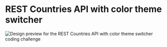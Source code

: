 # REST Countries API with color theme switcher

![Design preview for the REST Countries API with color theme switcher coding challenge](./src/design/desktop-preview.jpg)
